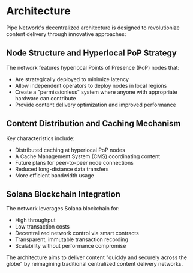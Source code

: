 # Architecture

Pipe Network's decentralized architecture is designed to revolutionize content delivery through innovative approaches:

## Node Structure and Hyperlocal PoP Strategy

The network features hyperlocal Points of Presence (PoP) nodes that:
- Are strategically deployed to minimize latency
- Allow independent operators to deploy nodes in local regions
- Create a "permissionless" system where anyone with appropriate hardware can contribute
- Provide content delivery optimization and improved performance

## Content Distribution and Caching Mechanism

Key characteristics include:
- Distributed caching at hyperlocal PoP nodes
- A Cache Management System (CMS) coordinating content
- Future plans for peer-to-peer node connections
- Reduced long-distance data transfers
- More efficient bandwidth usage

## Solana Blockchain Integration

The network leverages Solana blockchain for:
- High throughput
- Low transaction costs
- Decentralized network control via smart contracts
- Transparent, immutable transaction recording
- Scalability without performance compromise

The architecture aims to deliver content "quickly and securely across the globe" by reimagining traditional centralized content delivery networks.